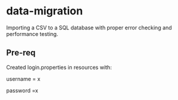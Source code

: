 # data-migration

Importing a CSV to a SQL database with proper error checking and performance testing.

## Pre-req

Created login.properties in resources with:

username = x

password =x